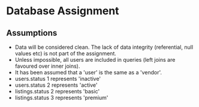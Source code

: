 # Database Assignment

## Assumptions

* Data will be considered clean. The lack of data integrity (referential, null values etc) is not part of the assignment.
* Unless impossible, all users are included in queries (left joins are favoured over inner joins).
* It has been assumed that 	a 'user' is the same as a 'vendor'.
* users.status 1 represents 'inactive'
* users.status 2 represents 'active'
* listings.status 2 represents 'basic'
* listings.status 3 represents 'premium'